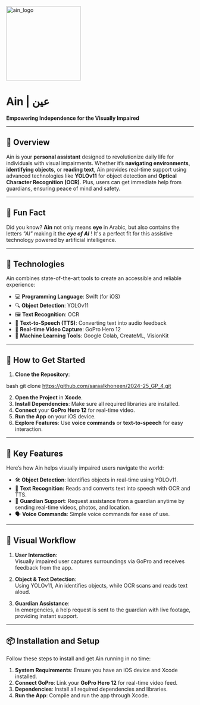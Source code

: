 
<img src="https://github.com/user-attachments/assets/c70c66fe-acf2-4cfe-985f-c1e837ceaec7" alt="ain_logo" width="200"/>

# **Ain | عين**  
**Empowering Independence for the Visually Impaired**

---

## 🌟 Overview  
Ain is your **personal assistant** designed to revolutionize daily life for individuals with visual impairments. Whether it’s **navigating environments**, **identifying objects**, or **reading text**, Ain provides real-time support using advanced technologies like **YOLOv11** for object detection and **Optical Character Recognition (OCR)**. Plus, users can get immediate help from guardians, ensuring peace of mind and safety.

---

## 🧠 Fun Fact  
Did you know? **Ain** not only means **eye** in Arabic, but also contains the letters *"AI"* making it the ***eye of AI*** ! It's a perfect fit for this assistive technology powered by artificial intelligence.

---

## 🔧 Technologies  
Ain combines state-of-the-art tools to create an accessible and reliable experience:

- 💻 **Programming Language**: Swift (for iOS)
- 🔍 **Object Detection**: YOLOv11
- 🖼 **Text Recognition**: OCR
- 🎤 **Text-to-Speech (TTS)**: Converting text into audio feedback
- 🎥 **Real-time Video Capture**: GoPro Hero 12
- 🤖 **Machine Learning Tools**: Google Colab, CreateML, VisionKit

---

## 🚀 How to Get Started  
1. **Clone the Repository**:
   
bash
   git clone https://github.com/saraalkhoneen/2024-25_GP_4.git

2. **Open the Project** in **Xcode**.
3. **Install Dependencies**: Make sure all required libraries are installed.
4. **Connect** your **GoPro Hero 12** for real-time video.
5. **Run the App** on your iOS device.
6. **Explore Features**: Use **voice commands** or **text-to-speech** for easy interaction.

---

## 🎯 Key Features  
Here’s how Ain helps visually impaired users navigate the world:

- 🛠 **Object Detection**: Identifies objects in real-time using YOLOv11.
- 📖 **Text Recognition**: Reads and converts text into speech with OCR and TTS.
- 🤝 **Guardian Support**: Request assistance from a guardian anytime by sending real-time videos, photos, and location.
- 🗣 **Voice Commands**: Simple voice commands for ease of use.

---

## 🎨 Visual Workflow  

1. **User Interaction**:  
   Visually impaired user captures surroundings via GoPro and receives feedback from the app.

2. **Object & Text Detection**:  
   Using YOLOv11, Ain identifies objects, while OCR scans and reads text aloud.

3. **Guardian Assistance**:  
   In emergencies, a help request is sent to the guardian with live footage, providing instant support.

---

## 📦 Installation and Setup  
Follow these steps to install and get Ain running in no time:

1. **System Requirements**: Ensure you have an iOS device and Xcode installed.
2. **Connect GoPro**: Link your **GoPro Hero 12** for real-time video feed.
3. **Dependencies**: Install all required dependencies and libraries.
4. **Run the App**: Compile and run the app through Xcode.
